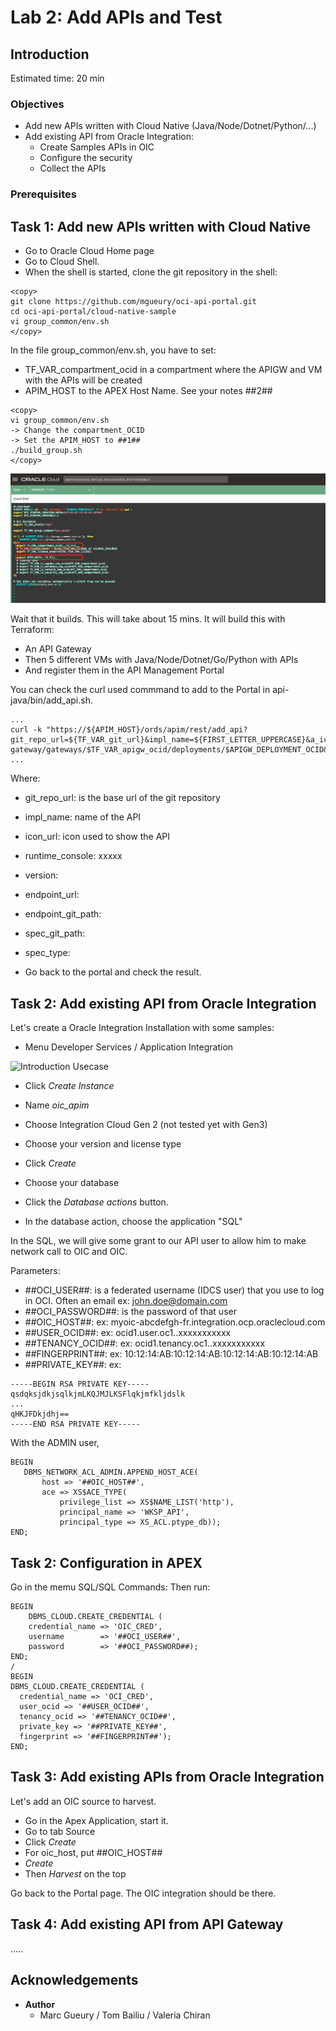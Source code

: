 
# Lab 2: Add APIs and Test

## Introduction

Estimated time: 20 min

### Objectives

- Add new APIs written with Cloud Native (Java/Node/Dotnet/Python/...)
- Add existing API from Oracle Integration:
    - Create Samples APIs in OIC 
    - Configure the security
    - Collect the APIs

### Prerequisites

## Task 1: Add new APIs written with Cloud Native

- Go to Oracle Cloud Home page
- Go to Cloud Shell.
- When the shell is started, clone the git repository in the shell:
  


```
<copy>
git clone https://github.com/mgueury/oci-api-portal.git
cd oci-api-portal/cloud-native-sample
vi group_common/env.sh
</copy>
```

In the file group_common/env.sh, you have to set: 
- TF_VAR_compartment_ocid in a compartment where the APIGW and VM with the APIs will be created
- APIM_HOST to the APEX Host Name. See your notes ##2##

```
<copy>
vi group_common/env.sh
-> Change the compartment_OCID
-> Set the APIM_HOST to ##1##
./build_group.sh
</copy>
```

![Introduction Usecase](images/apim-test-edit-env.png)


Wait that it builds. This will take about 15 mins. 
It will build this with Terraform:
- An API Gateway
- Then 5 different VMs with Java/Node/Dotnet/Go/Python with APIs
- And register them in the API Management Portal

You can check the curl used commmand to add to the Portal in api-java/bin/add_api.sh.

```
...
curl -k "https://${APIM_HOST}/ords/apim/rest/add_api?git_repo_url=${TF_VAR_git_url}&impl_name=${FIRST_LETTER_UPPERCASE}&a_icon_url=${TF_VAR_language}&runtime_console=https://cloud.oracle.com/api-gateway/gateways/$TF_VAR_apigw_ocid/deployments/$APIGW_DEPLOYMENT_OCID&version=${GIT_BRANCH}&endpoint_url=${APIGW_URL}/app/dept&endpoint_git_path=src/terraform/apigw_existing.tf&spec_git_path=src/app/openapi_spec.yaml&a_spec_type=OpenAPI"
...
```

Where:
- git_repo_url: is the base url of the git repository
- impl_name: name of the API
- icon_url: icon used to show the API
- runtime_console:  xxxxx
- version:
- endpoint_url:
- endpoint_git_path:
- spec_git_path:
- spec_type:


- Go back to the portal and check the result.

## Task 2: Add existing API from Oracle Integration

Let's create a Oracle Integration Installation with some samples:
- Menu Developer Services / Application Integration 

![Introduction Usecase](images/apim-intro.png)

- Click *Create Instance*
- Name *oic_apim*
- Choose Integration Cloud Gen 2 (not tested yet with Gen3)
- Choose your version and license type
- Click *Create*

- Choose your database
- Click the *Database actions* button.
- In the database action, choose the application "SQL"   

In the SQL, we will give some grant to our API user to allow him to make network call to OIC and OIC.

Parameters:
- ##OCI_USER##: is a federated username (IDCS user) that you use to log in OCI. Often an email ex: john.doe@domain.com  
- ##OCI_PASSWORD##: is the password of that user
- ##OIC_HOST##: ex: myoic-abcdefgh-fr.integration.ocp.oraclecloud.com
- ##USER_OCID##: ex:  ocid1.user.oc1..xxxxxxxxxxx
- ##TENANCY_OCID##: ex: ocid1.tenancy.oc1..xxxxxxxxxxx
- ##FINGERPRINT##: ex: 10:12:14:AB:10:12:14:AB:10:12:14:AB:10:12:14:AB
- ##PRIVATE_KEY##: ex: 
```
-----BEGIN RSA PRIVATE KEY-----
qsdqksjdkjsqlkjmLKQJMJLKSFlqkjmfkljdslk
...
qHKJFDkjdhj==
-----END RSA PRIVATE KEY-----
```

With the ADMIN user, 

```
BEGIN
   DBMS_NETWORK_ACL_ADMIN.APPEND_HOST_ACE(
       host => '##OIC_HOST##',
       ace => XS$ACE_TYPE( 
           privilege_list => XS$NAME_LIST('http'),
           principal_name => 'WKSP_API',
           principal_type => XS_ACL.ptype_db));
END;
```

## Task 2: Configuration in APEX

Go in the memu SQL/SQL Commands: 
Then run:

```
BEGIN
    DBMS_CLOUD.CREATE_CREDENTIAL (
    credential_name => 'OIC_CRED',
    username        => '##OCI_USER##',
    password        => '##OCI_PASSWORD##);
END;
/
BEGIN
DBMS_CLOUD.CREATE_CREDENTIAL (
  credential_name => 'OCI_CRED',
  user_ocid => '##USER_OCID##',
  tenancy_ocid => '##TENANCY_OCID##',
  private_key => '##PRIVATE_KEY##',
  fingerprint => '##FINGERPRINT##');
END;
``` 

## Task 3: Add existing APIs from Oracle Integration

Let's add an OIC source to harvest. 
- Go in the Apex Application, start it.
- Go to tab Source
- Click *Create*
- For oic_host, put ##OIC_HOST##
- *Create*
- Then *Harvest* on the top

Go back to the Portal page. The OIC integration should be there.

## Task 4: Add existing API from API Gateway

.....


## Acknowledgements

- **Author**
    - Marc Gueury / Tom Bailiu / Valeria Chiran